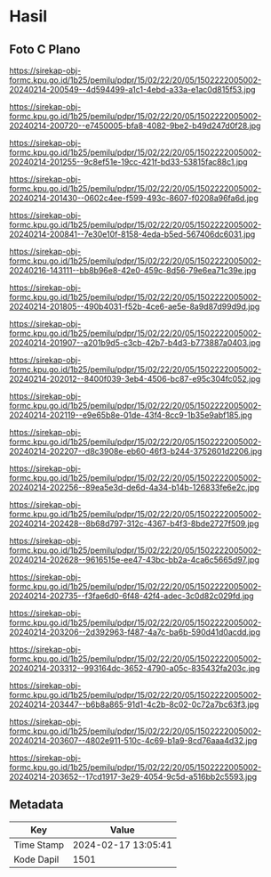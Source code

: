 # Hasil

## Foto C Plano

https://sirekap-obj-formc.kpu.go.id/1b25/pemilu/pdpr/15/02/22/20/05/1502222005002-20240214-200549--4d594499-a1c1-4ebd-a33a-e1ac0d815f53.jpg

https://sirekap-obj-formc.kpu.go.id/1b25/pemilu/pdpr/15/02/22/20/05/1502222005002-20240214-200720--e7450005-bfa8-4082-9be2-b49d247d0f28.jpg

https://sirekap-obj-formc.kpu.go.id/1b25/pemilu/pdpr/15/02/22/20/05/1502222005002-20240214-201255--9c8ef51e-19cc-421f-bd33-53815fac88c1.jpg

https://sirekap-obj-formc.kpu.go.id/1b25/pemilu/pdpr/15/02/22/20/05/1502222005002-20240214-201430--0602c4ee-f599-493c-8607-f0208a96fa6d.jpg

https://sirekap-obj-formc.kpu.go.id/1b25/pemilu/pdpr/15/02/22/20/05/1502222005002-20240214-200841--7e30e10f-8158-4eda-b5ed-567406dc6031.jpg

https://sirekap-obj-formc.kpu.go.id/1b25/pemilu/pdpr/15/02/22/20/05/1502222005002-20240216-143111--bb8b96e8-42e0-459c-8d56-79e6ea71c39e.jpg

https://sirekap-obj-formc.kpu.go.id/1b25/pemilu/pdpr/15/02/22/20/05/1502222005002-20240214-201805--490b4031-f52b-4ce6-ae5e-8a9d87d99d9d.jpg

https://sirekap-obj-formc.kpu.go.id/1b25/pemilu/pdpr/15/02/22/20/05/1502222005002-20240214-201907--a201b9d5-c3cb-42b7-b4d3-b773887a0403.jpg

https://sirekap-obj-formc.kpu.go.id/1b25/pemilu/pdpr/15/02/22/20/05/1502222005002-20240214-202012--8400f039-3eb4-4506-bc87-e95c304fc052.jpg

https://sirekap-obj-formc.kpu.go.id/1b25/pemilu/pdpr/15/02/22/20/05/1502222005002-20240214-202119--e9e65b8e-01de-43f4-8cc9-1b35e9abf185.jpg

https://sirekap-obj-formc.kpu.go.id/1b25/pemilu/pdpr/15/02/22/20/05/1502222005002-20240214-202207--d8c3908e-eb60-46f3-b244-3752601d2206.jpg

https://sirekap-obj-formc.kpu.go.id/1b25/pemilu/pdpr/15/02/22/20/05/1502222005002-20240214-202256--89ea5e3d-de6d-4a34-b14b-126833fe6e2c.jpg

https://sirekap-obj-formc.kpu.go.id/1b25/pemilu/pdpr/15/02/22/20/05/1502222005002-20240214-202428--8b68d797-312c-4367-b4f3-8bde2727f509.jpg

https://sirekap-obj-formc.kpu.go.id/1b25/pemilu/pdpr/15/02/22/20/05/1502222005002-20240214-202628--9616515e-ee47-43bc-bb2a-4ca6c5665d97.jpg

https://sirekap-obj-formc.kpu.go.id/1b25/pemilu/pdpr/15/02/22/20/05/1502222005002-20240214-202735--f3fae6d0-6f48-42f4-adec-3c0d82c029fd.jpg

https://sirekap-obj-formc.kpu.go.id/1b25/pemilu/pdpr/15/02/22/20/05/1502222005002-20240214-203206--2d392963-f487-4a7c-ba6b-590d41d0acdd.jpg

https://sirekap-obj-formc.kpu.go.id/1b25/pemilu/pdpr/15/02/22/20/05/1502222005002-20240214-203312--993164dc-3652-4790-a05c-835432fa203c.jpg

https://sirekap-obj-formc.kpu.go.id/1b25/pemilu/pdpr/15/02/22/20/05/1502222005002-20240214-203447--b6b8a865-91d1-4c2b-8c02-0c72a7bc63f3.jpg

https://sirekap-obj-formc.kpu.go.id/1b25/pemilu/pdpr/15/02/22/20/05/1502222005002-20240214-203607--4802e911-510c-4c69-b1a9-8cd76aaa4d32.jpg

https://sirekap-obj-formc.kpu.go.id/1b25/pemilu/pdpr/15/02/22/20/05/1502222005002-20240214-203652--17cd1917-3e29-4054-9c5d-a516bb2c5593.jpg


## Metadata

| Key        | Value               |
| ---------- | ------------------- |
| Time Stamp | 2024-02-17 13:05:41 |
| Kode Dapil | 1501                |



